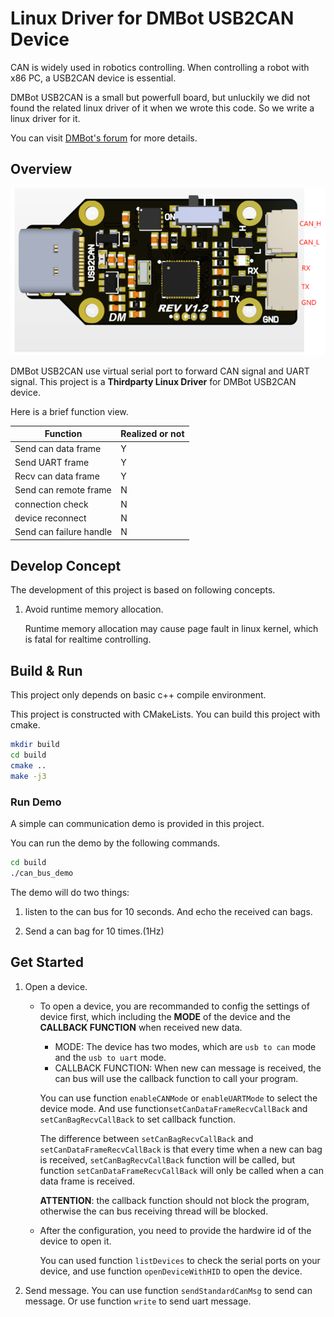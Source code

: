 # Linux Driver for DMBot USB2CAN Device

CAN is widely used in robotics controlling. When controlling a robot with x86 PC, a USB2CAN device is essential.

DMBot USB2CAN is a small but powerfull board, but unluckily we did not found the related linux driver of it when we wrote this code. So we write a linux driver for it.

You can visit [DMBot's forum](http://www.dmbot.cn/forum.php?mod=viewthread&tid=328) for more details.

## Overview

![](./imgs/usb2can_device.png)

DMBot USB2CAN use virtual serial port to forward CAN signal and UART signal. This project is a **Thirdparty Linux Driver** for DMBot USB2CAN device.

Here is a brief function view.

|        Function       | Realized or not |
| --------------------- | --------------- |
|  Send can data frame  |       Y         |
|     Send UART frame   |       Y         |
|  Recv can data frame  |       Y         |
|  Send can remote frame |      N         |
|   connection check    |       N         |
|   device reconnect    |       N         |
|  Send can failure handle |    N         |

## Develop Concept

The development of this project is based on following concepts.

1. Avoid runtime memory allocation.

    Runtime memory allocation may cause page fault in linux kernel, which is fatal for realtime controlling.

## Build & Run

This project only depends on basic c++ compile environment.

This project is constructed with CMakeLists.  You can build this project with cmake.

```bash
mkdir build
cd build
cmake ..
make -j3
```

### Run Demo
A simple can communication demo is provided in this project.

You can run the demo by the following commands.

```bash
cd build
./can_bus_demo
```

The demo will do two things:
1. listen to the can bus for 10 seconds. And echo the received can bags.

2. Send a can bag for 10 times.(1Hz)

## Get Started

1. Open a device.

    - To open a device, you are recommanded to config the settings of device first, which including the **MODE** of the device and the **CALLBACK FUNCTION** when received new data.

        * MODE: The device has two modes, which are ``usb to can`` mode and the ``usb to uart`` mode.
        * CALLBACK FUNCTION: When new can message is received, the can bus will use the callback function to call your program.


        You can use function ``enableCANMode`` or ``enableUARTMode`` to select the device mode. And use function``setCanDataFrameRecvCallBack`` and ``setCanBagRecvCallBack`` to set callback function.

        The difference between ``setCanBagRecvCallBack`` and ``setCanDataFrameRecvCallBack`` is that every time when a new can bag is received, ``setCanBagRecvCallBack`` function will be called, but function ``setCanDataFrameRecvCallBack`` will only be called when a can data frame is received.

        **ATTENTION**: the callback function should not block the program, otherwise the can bus receiving thread will be blocked.

    - After the configuration, you need to provide the hardwire id of the device to open it.

        You can used function ``listDevices`` to check the serial ports on your device, and use function ``openDeviceWithHID`` to open the device.

2. Send message.
    You can use function ``sendStandardCanMsg`` to send can message. Or use function ``write`` to send uart message.